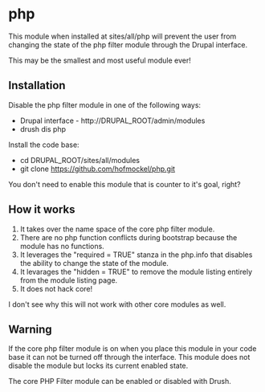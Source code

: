 php
===

This module when installed at sites/all/php will prevent the user from changing the state of the php filter module through the Drupal interface.

This may be the smallest and most useful module ever!

Installation
-------------

Disable the php filter module in one of the following ways:
* Drupal interface - http://DRUPAL_ROOT/admin/modules
* drush dis php

Install the code base:
* cd DRUPAL_ROOT/sites/all/modules
* git clone https://github.com/hofmockel/php.git

You don't need to enable this module that is counter to it's goal, right?

How it works
-------------

1. It takes over the name space of the core php filter module.
2. There are no php function conflicts during bootstrap because the module has no functions.
3. It leverages the "required = TRUE" stanza in the php.info that disables the ability to change the state of the module.
4. It levarages the "hidden = TRUE" to remove the module listing entirely from the module listing page.
5. It does not hack core!

I don't see why this will not work with other core modules as well.

Warning
-------

If the core php filter module is on when you place this module in your code base it can not be turned off through the interface.
This module does not disable the module but locks its current enabled state.

The core PHP Filter module can be enabled or disabled with Drush.
